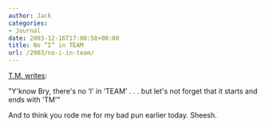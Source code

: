 ```yaml
---
author: Jack
categories:
- Journal
date: 2003-12-16T17:00:58+00:00
title: No “I” in TEAM
url: /2003/no-i-in-team/
---
```


[T.M. writes][1]:

"Y'know Bry, there's no &#8216;I' in &#8216;TEAM' . . . but let's not forget that it starts and ends with &#8216;TM'"

And to think you rode me for my bad pun earlier today. Sheesh.

 [1]: http://www.tmcamp.com/ "T.M. Camp"